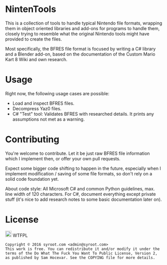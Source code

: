# NintenTools

This is a collection of tools to handle typical Nintendo file formats, wrapping them in object oriented libraries and add-ons for programs to handle them, closely trying to resemble what the original Nintendo tools might have provided to create the files.

Most specifically, the BFRES file format is focused by writing a C# library and a Blender add-on, based on the documentation of the Custom Mario Kart 8 Wiki and own research.

Usage
=====

Right now, the following usage cases are possible:
- Load and inspect BFRES files.
- Decompress Yaz0 files.
- C# "Test" tool: Validates BFRES with researched details. It prints any assumptions not met as a warning.

Contributing
============

You're welcome to contribute. Let it be just raw BFRES file information which I implement then, or offer your own pull requests.

Expect some bigger code shifting to happen in the future, especially when I implement modification / saving of some file formats, so don't rely on a solid code foundation yet.

About code style: All Microsoft C# and common Python guidelines, max. line width of 120 characters. For C#, document everything except private stuff (it's nice to add research notes to some basic documentation later on).

License
=======

<a href="http://www.wtfpl.net/"><img src="http://www.wtfpl.net/wp-content/uploads/2012/12/wtfpl.svg" height="20" alt="WTFPL" /></a> WTFPL

    Copyright © 2016 syroot.com <admin@syroot.com>
    This work is free. You can redistribute it and/or modify it under the
    terms of the Do What The Fuck You Want To Public License, Version 2,
    as published by Sam Hocevar. See the COPYING file for more details.
